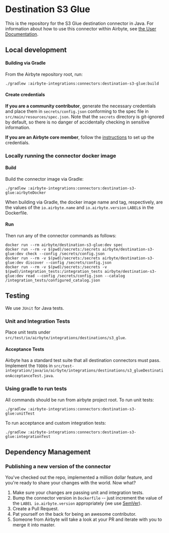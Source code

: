 # Destination S3 Glue

This is the repository for the S3 Glue destination connector in Java.
For information about how to use this connector within Airbyte, see [the User Documentation](https://docs.airbyte.com/integrations/destinations/s3-glue).

## Local development

#### Building via Gradle
From the Airbyte repository root, run:
```
./gradlew :airbyte-integrations:connectors:destination-s3-glue:build
```

#### Create credentials
**If you are a community contributor**, generate the necessary credentials and place them in `secrets/config.json` conforming to the spec file in `src/main/resources/spec.json`.
Note that the `secrets` directory is git-ignored by default, so there is no danger of accidentally checking in sensitive information.

**If you are an Airbyte core member**, follow the [instructions](https://docs.airbyte.com/connector-development#using-credentials-in-ci) to set up the credentials.

### Locally running the connector docker image

#### Build
Build the connector image via Gradle:
```
./gradlew :airbyte-integrations:connectors:destination-s3-glue:airbyteDocker
```
When building via Gradle, the docker image name and tag, respectively, are the values of the `io.airbyte.name` and `io.airbyte.version` `LABEL`s in
the Dockerfile.

#### Run
Then run any of the connector commands as follows:
```
docker run --rm airbyte/destination-s3-glue:dev spec
docker run --rm -v $(pwd)/secrets:/secrets airbyte/destination-s3-glue:dev check --config /secrets/config.json
docker run --rm -v $(pwd)/secrets:/secrets airbyte/destination-s3-glue:dev discover --config /secrets/config.json
docker run --rm -v $(pwd)/secrets:/secrets -v $(pwd)/integration_tests:/integration_tests airbyte/destination-s3-glue:dev read --config /secrets/config.json --catalog /integration_tests/configured_catalog.json
```

## Testing
We use `JUnit` for Java tests.

### Unit and Integration Tests
Place unit tests under `src/test/io/airbyte/integrations/destinations/s3_glue`.

#### Acceptance Tests
Airbyte has a standard test suite that all destination connectors must pass. Implement the `TODO`s in
`src/test-integration/java/io/airbyte/integrations/destinations/s3_glueDestinationAcceptanceTest.java`.

### Using gradle to run tests
All commands should be run from airbyte project root.
To run unit tests:
```
./gradlew :airbyte-integrations:connectors:destination-s3-glue:unitTest
```
To run acceptance and custom integration tests:
```
./gradlew :airbyte-integrations:connectors:destination-s3-glue:integrationTest
```

## Dependency Management

### Publishing a new version of the connector
You've checked out the repo, implemented a million dollar feature, and you're ready to share your changes with the world. Now what?
1. Make sure your changes are passing unit and integration tests.
1. Bump the connector version in `Dockerfile` -- just increment the value of the `LABEL io.airbyte.version` appropriately (we use [SemVer](https://semver.org/)).
1. Create a Pull Request.
1. Pat yourself on the back for being an awesome contributor.
1. Someone from Airbyte will take a look at your PR and iterate with you to merge it into master.
